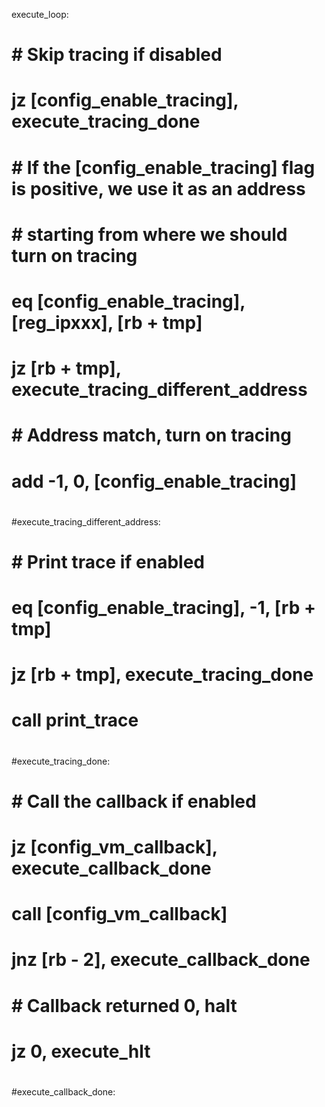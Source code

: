 execute_loop:
#    # Skip tracing if disabled
#    jz  [config_enable_tracing], execute_tracing_done
#
#    # If the [config_enable_tracing] flag is positive, we use it as an address
#    # starting from where we should turn on tracing
#    eq  [config_enable_tracing], [reg_ipxxx], [rb + tmp]
#    jz  [rb + tmp], execute_tracing_different_address
#
#    # Address match, turn on tracing
#    add -1, 0, [config_enable_tracing]
#
#execute_tracing_different_address:
#    # Print trace if enabled
#    eq  [config_enable_tracing], -1, [rb + tmp]
#    jz  [rb + tmp], execute_tracing_done
#
#    call print_trace
#
#execute_tracing_done:
#    # Call the callback if enabled
#    jz  [config_vm_callback], execute_callback_done
#
#    call [config_vm_callback]
#    jnz [rb - 2], execute_callback_done
#
#    # Callback returned 0, halt
#    jz  0, execute_hlt
#
#execute_callback_done:
